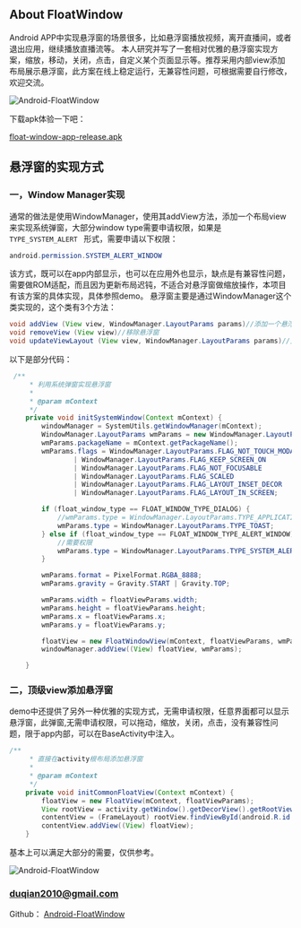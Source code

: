 ## About FloatWindow

Android APP中实现悬浮窗的场景很多，比如悬浮窗播放视频，离开直播间，或者退出应用，继续播放直播流等。
本人研究并写了一套相对优雅的悬浮窗实现方案，缩放，移动，关闭，点击，自定义某个页面显示等。推荐采用内部view添加布局展示悬浮窗，此方案在线上稳定运行，无兼容性问题，可根据需要自行修改，欢迎交流。

![Android-FloatWindow](https://github.com/duqian291902259/Android-FloatWindow/blob/master/screenshot/float-window-no-permission-1.png)

下载apk体验一下吧：

[float-window-app-release.apk](https://github.com/duqian291902259/Android-FloatWindow/blob/master/release-app/float-window-app-release.apk)


## 悬浮窗的实现方式
### 一，Window Manager实现
通常的做法是使用WindowManager，使用其addView方法，添加一个布局view来实现系统弹窗，大部分window type需要申请权限，如果是 ```TYPE_SYSTEM_ALERT ``` 形式，需要申请以下权限：

``` java
android.permission.SYSTEM_ALERT_WINDOW

```

该方式，既可以在app内部显示，也可以在应用外也显示，缺点是有兼容性问题，需要做ROM适配，而且因为更新布局迟钝，不适合对悬浮窗做缩放操作，本项目有该方案的具体实现，具体参照demo。
悬浮窗主要是通过WindowManager这个类实现的，这个类有3个方法：

``` java
void addView (View view, WindowManager.LayoutParams params)//添加一个悬浮窗
void removeView (View view)//移除悬浮窗
void updateViewLayout (View view, WindowManager.LayoutParams params)//更新悬浮窗参数
```

以下是部分代码：

``` java
 /**
     * 利用系统弹窗实现悬浮窗
     *
     * @param mContext
     */
    private void initSystemWindow(Context mContext) {
        windowManager = SystemUtils.getWindowManager(mContext);
        WindowManager.LayoutParams wmParams = new WindowManager.LayoutParams();
        wmParams.packageName = mContext.getPackageName();
        wmParams.flags = WindowManager.LayoutParams.FLAG_NOT_TOUCH_MODAL
                | WindowManager.LayoutParams.FLAG_KEEP_SCREEN_ON
                | WindowManager.LayoutParams.FLAG_NOT_FOCUSABLE
                | WindowManager.LayoutParams.FLAG_SCALED
                | WindowManager.LayoutParams.FLAG_LAYOUT_INSET_DECOR
                | WindowManager.LayoutParams.FLAG_LAYOUT_IN_SCREEN;

        if (float_window_type == FLOAT_WINDOW_TYPE_DIALOG) {
            //wmParams.type = WindowManager.LayoutParams.TYPE_APPLICATION_ATTACHED_DIALOG;
            wmParams.type = WindowManager.LayoutParams.TYPE_TOAST;
        } else if (float_window_type == FLOAT_WINDOW_TYPE_ALERT_WINDOW) {
            //需要权限
            wmParams.type = WindowManager.LayoutParams.TYPE_SYSTEM_ALERT;
        }

        wmParams.format = PixelFormat.RGBA_8888;
        wmParams.gravity = Gravity.START | Gravity.TOP;

        wmParams.width = floatViewParams.width;
        wmParams.height = floatViewParams.height;
        wmParams.x = floatViewParams.x;
        wmParams.y = floatViewParams.y;

        floatView = new FloatWindowView(mContext, floatViewParams, wmParams);
        windowManager.addView((View) floatView, wmParams);

    }

```

### 二，顶级view添加悬浮窗
demo中还提供了另外一种优雅的实现方式，无需申请权限，任意界面都可以显示悬浮窗，此弹窗,无需申请权限，可以拖动，缩放，关闭，点击，没有兼容性问题，限于app内部，可以在BaseActivity中注入。

``` java
/**
     * 直接在activity根布局添加悬浮窗
     *
     * @param mContext
     */
    private void initCommonFloatView(Context mContext) {
        floatView = new FloatView(mContext, floatViewParams);
        View rootView = activity.getWindow().getDecorView().getRootView();
        contentView = (FrameLayout) rootView.findViewById(android.R.id.content);
        contentView.addView((View) floatView);
    }
```

基本上可以满足大部分的需要，仅供参考。

![Android-FloatWindow](https://github.com/duqian291902259/Android-FloatWindow/blob/master/screenshot/float-window-system-permission.png)


### duqian2010@gmail.com
Github：
[Android-FloatWindow](https://github.com/duqian291902259/Android-FloatWindow)